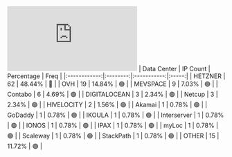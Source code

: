 ![Diagramm](https://github.com/obajay/StateSync-snapshots/blob/main/Projects/Quicksilver/1/README.md)
| Data Center | IP Count | Percentage | Freq |
|:------------:|:--------:|:-----------:|:-----:|
| HETZNER | 62 | 48.44% | 🔴 |
| OVH | 19 | 14.84% | 🟢 |
| MEVSPACE | 9 | 7.03% | 🟢 |
| Contabo | 6 | 4.69% | 🟢 |
| DIGITALOCEAN | 3 | 2.34% | 🟢 |
| Netcup | 3 | 2.34% | 🟢 |
| HIVELOCITY | 2 | 1.56% | 🟢 |
| Akamai | 1 | 0.78% | 🟢 |
| GoDaddy | 1 | 0.78% | 🟢 |
| IKOULA | 1 | 0.78% | 🟢 |
| Interserver | 1 | 0.78% | 🟢 |
| IONOS | 1 | 0.78% | 🟢 |
| IPAX | 1 | 0.78% | 🟢 |
| myLoc | 1 | 0.78% | 🟢 |
| Scaleway | 1 | 0.78% | 🟢 |
| StackPath | 1 | 0.78% | 🟢 |
| OTHER | 15 | 11.72% | 🟢 |
